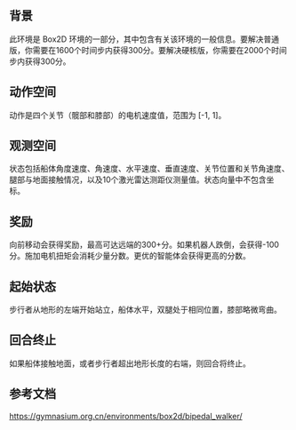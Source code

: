 
## 背景
此环境是 Box2D 环境的一部分，其中包含有关该环境的一般信息。要解决普通版，你需要在1600个时间步内获得300分。要解决硬核版，你需要在2000个时间步内获得300分。
    
## 动作空间
动作是四个关节（髋部和膝部）的电机速度值，范围为 [-1, 1]。

## 观测空间
状态包括船体角度速度、角速度、水平速度、垂直速度、关节位置和关节角速度、腿部与地面接触情况，以及10个激光雷达测距仪测量值。状态向量中不包含坐标。

## 奖励
向前移动会获得奖励，最高可达远端的300+分。如果机器人跌倒，会获得-100分。施加电机扭矩会消耗少量分数。更优的智能体会获得更高的分数。

## 起始状态
步行者从地形的左端开始站立，船体水平，双腿处于相同位置，膝部略微弯曲。

## 回合终止
如果船体接触地面，或者步行者超出地形长度的右端，则回合将终止。

## 参考文档
https://gymnasium.org.cn/environments/box2d/bipedal_walker/